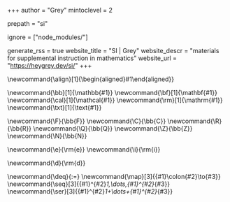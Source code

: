 <!--
Add here global page variables to use throughout your website.
-->
+++
author = "Grey"
mintoclevel = 2

prepath = "si"

ignore = ["node_modules/"]

generate_rss = true
website_title = "SI | Grey"
website_descr = "materials for supplemental instruction in mathematics"
website_url   = "https://heygrey.dev/si/"
+++

<!--
Add here global TeX commands to use throughout your pages.
-->
\newcommand{\align}[1]{\begin{aligned}#1\end{aligned}}

\newcommand{\bb}[1]{\mathbb{#1}}
\newcommand{\bf}[1]{\mathbf{#1}}
\newcommand{\cal}[1]{\mathcal{#1}}
\newcommand{\rm}[1]{\mathrm{#1}}
\newcommand{\txt}[1]{\text{#1}}

\newcommand{\F}{\bb{F}}
\newcommand{\C}{\bb{C}}
\newcommand{\R}{\bb{R}}
\newcommand{\Q}{\bb{Q}}
\newcommand{\Z}{\bb{Z}}
\newcommand{\N}{\bb{N}}

\newcommand{\e}{\rm{e}}
\newcommand{\i}{\rm{i}}

\newcommand{\d}{\rm{d}}

\newcommand{\deq}{:=}
\newcommand{\map}[3]{{#1}\colon{#2}\to{#3}}
\newcommand{\seq}[3]{{#1}^{#2}_1,\dots,{#1}^{#2}_{#3}}
\newcommand{\ser}[3]{{#1}^{#2}_1+\dots+{#1}^{#2}_{#3}}
